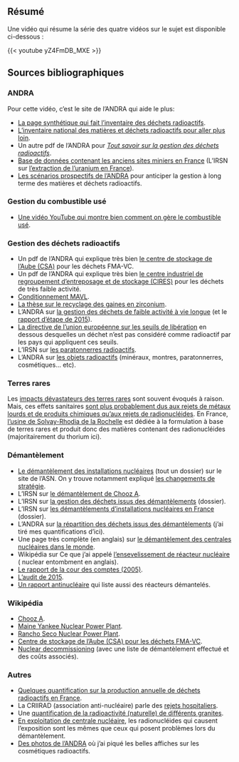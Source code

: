 ## Résumé

Une vidéo qui résume la série des quatre vidéos sur le sujet est disponible
ci-dessous :

{{< youtube yZ4FmDB_MXE >}}

## Sources bibliographiques

### ANDRA

Pour cette vidéo, c’est le site de l’ANDRA qui aide le plus:  

- [La page synthétique qui fait l’inventaire des déchets radioactifs](https://inventaire.andra.fr/les-donnees/les-dechets-radioactifs/dechets-radioactifs-bilan-des-stocks-fin-2018).
- [L’inventaire national des matières et déchets radioactifs pour aller plus loin](https://inventaire.andra.fr/sites/default/files/documents/pdf/fr/andra-synthese-2018-web.pdf).
- Un autre pdf de l’ANDRA pour [_Tout savoir sur la gestion des déchets radioactifs_](https://www.andra.fr/sites/default/files/2017-12/337l.pdf).
- [Base de données contenant les anciens sites miniers en France](https://inventaire.andra.fr/les-matieres-et-dechets-radioactifs/dechets-ayant-fait-lobjet-de-mode-de-gestion-historique/5-les) (L’IRSN sur [l’extraction de l’uranium en France](https://www.irsn.fr/FR/connaissances/Environnement/expertises-locales/sites-miniers-uranium/Documents/irsn_mines-uranium_extraction-uranium_2017.pdf)).
- [Les scénarios prospectifs de l’ANDRA](https://www.andra.fr/des-scenarios-prospectifs-pour-anticiper-la-gestion-long-terme-des-matieres-et-dechets-radioactifs) pour anticiper la gestion à long terme des matières et déchets radioactifs.

### Gestion du combustible usé

- [Une vidéo YouTube qui montre bien comment on gère le combustible usé](https://youtu.be/c95AuanqQIM).

### Gestion des déchets radioactifs

- Un pdf de l’ANDRA qui explique très bien [le centre de stockage de l’Aube (CSA)](https://aube.andra.fr/sites/aube/files/2017-12/379g.pdf) pour les déchets FMA-VC.
- Un pdf de l’ANDRA qui explique très bien [le centre industriel de regroupement d’entreposage et de stockage (CIRES)](https://aube.andra.fr/sites/aube/files/2019-07/Rapport%20annuel%202018%20Cires.pdf) pour les déchets de très faible activité.
- [Conditionnement MAVL](http://www.laradioactivite.com/site/pages/Conditionnements_MAVL.htm).
- [La thèse sur le recyclage des gaines en zirconium](http://thesesups.ups-tlse.fr/4294/).
- L’ANDRA sur [la gestion des déchets de faible activité à vie longue](https://www.andra.fr/les-dechets-radioactifs/les-solutions-de-gestion/etudier-des-solutions-de-gestion-pour-les-dechets) (et le [rapport d’étape de 2015](https://www.andra.fr/sites/default/files/2018-01/rapport-etape-favl.pdf)).
- [La directive de l’union européenne sur les seuils de libération](https://eur-lex.europa.eu/legal-content/FR/TXT/?uri=CELEX%3A32013L0059) en dessous desquelles un déchet n’est pas considéré comme radioactif par les pays qui appliquent ces seuils.
- L’IRSN sur [les paratonnerres radioactifs](https://www.irsn.fr/FR/connaissances/Environnement/expertises-locales/gestion-sources-radioactives/paratonnerres_radioactifs/Pages/1_Risques-paratonnerres-radioactifs.aspx#.XcA9OTNKjct).
- L’ANDRA sur [les objets radioactifs](https://www.andra.fr/sites/default/files/2017-12/objets_radioactifs.pdf) (minéraux, montres, paratonnerres, cosmétiques… etc).

### Terres rares

Les [impacts dévastateurs des terres rares](https://www.lemonde.fr/asie-pacifique/article/2012/07/19/en-chine-les-terres-rares-tuent-des-villages_1735857_3216.html) sont souvent évoqués à raison. Mais, ces effets sanitaires [sont plus probablement dus aux rejets de métaux lourds et de produits chimiques qu’aux rejets de radionucléides](https://www.sciencedirect.com/science/article/pii/S0265931X15301430). En France, [l’usine de Solvay-Rhodia de la Rochelle](https://reporterre.net/La-Rochelle-Charente-Maritime) est dédiée à la formulation à base de terres rares et produit donc des matières contenant des radionucléides (majoritairement du thorium ici).

### Démantèlement

- [Le démantèlement des installations nucléaires](https://www.asn.fr/Informer/Dossiers-pedagogiques/Le-demantelement-des-installations-nucleaires/Les-etapes-du-demantelement) (tout un dossier) sur le site de l’ASN. On y trouve notamment expliqué [les changements de stratégie](https://www.asn.fr/Informer/Dossiers-pedagogiques/Le-demantelement-des-installations-nucleaires/Les-strategies-de-demantelement-en-France/Retour-sur-l-historique-des-strategies-de-demantelement-en-France).
- L’IRSN sur [le démantèlement de Chooz A](https://www.irsn.fr/FR/connaissances/Installations_nucleaires/demantelement/demantelement-France-centrales-installations-nucleaires-EDF-recherche-militaire/demantelement-chooz/Pages/2-Demantelement-Chooz-A-calendrier.aspx?dId=85d33f73-2bcb-4c64-8e3d-82a983f6a430&dwId=cff2f8c2-9e25-4078-9960-35780e60f9b7#.XcA6gzNKjct).
- L’IRSN sur [la gestion des déchets issus des démantèlements](https://www.irsn.fr/FR/connaissances/Installations_nucleaires/demantelement/gestion-dechets-demantelement-installations-nucleaires/Pages/0-gestion-dechets-demantelements-sommaire.aspx#.XcA6nzNKjct) (dossier).
- L’IRSN sur [les démantèlements d’installations nucléaires en France](https://www.irsn.fr/FR/connaissances/Installations_nucleaires/demantelement/demantelement-France-centrales-installations-nucleaires-EDF-recherche-militaire/Pages/2-centrales-installations-nucleaires-en-cours-France.aspx#.XcA8ojNKjct) (dossier).
- L’ANDRA sur [la répartition des déchets issus des démantèlements](https://www.andra.fr/itineraire-des-dechets-radioactifs-issus-du-demantelement) (j’ai tiré mes quantifications d’ici).
- Une page très complète (en anglais) sur [le démantèlement des centrales nucléaires dans le monde](https://www.world-nuclear.org/information-library/nuclear-fuel-cycle/nuclear-wastes/decommissioning-nuclear-facilities.aspx).
- Wikipédia sur Ce que j’ai appelé [l’ensevelissement de réacteur nucléaire](https://en.wikipedia.org/wiki/Nuclear_entombment) ( nuclear entombment en anglais).
- [Le rapport de la cour des comptes (2005)](https://www.ccomptes.fr/fr/publications/le-demantelement-des-installations-nucleaires).
- [L’audit de 2015](https://www.ecologique-solidaire.gouv.fr/sites/default/files/061015Synth%C3%A8se%20rapport%20audit%20Dampierre_0.pdf).
- [Un rapport antinucléaire](https://www.worldnuclearreport.org/IMG/pdf/wnisr2019-v2-lr.pdf) qui liste aussi des réacteurs démantelés.

### Wikipédia

- [Chooz A](https://fr.wikipedia.org/wiki/Centrale_nucl%C3%A9aire_de_Chooz).
- [Maine Yankee Nuclear Power Plant](https://en.wikipedia.org/wiki/Maine_Yankee_Nuclear_Power_Plant).
- [Rancho Seco Nuclear Power Plant](https://en.wikipedia.org/wiki/Rancho_Seco_Nuclear_Generating_Station).
- [Centre de stockage de l’Aube (CSA) pour les déchets FMA-VC](https://fr.wikipedia.org/wiki/Centre_de_stockage_de_l%27Aube).
- [Nuclear decommissioning](https://en.wikipedia.org/wiki/Nuclear_decommissioning) (avec une liste de démantèlement effectué et des coûts associés).

### Autres

- [Quelques quantification sur la production annuelle de déchets radioactifs en France](https://www.andra.fr/itineraire-des-dechets-radioactifs-issus-du-demantelement).
- La CRIIRAD (association anti-nucléaire) parle des [rejets hospitaliers](http://www.criirad.org/rayonnements/A1-effluents-hospitaliers.pdf).
- Une [quantification de la radioactivité (naturelle) de différents granites](https://www.ncbi.nlm.nih.gov/pubmed/21685218).
- [En exploitation de centrale nucléaire](https://www.edf.fr/sites/default/files/Lot%203/FOURNISSEURS/DEVENIR%20FOURNISSEUR/PDF/memento-de-la-radioprotection-en-exploitation-.pdf), les radionucléides qui causent l’exposition sont les mêmes que ceux qui posent problèmes lors du démantèlement.
- [Des photos de l’ANDRA](https://www.flickr.com/photos/andra_france/) où j’ai piqué les belles affiches sur les cosmétiques radioactifs.
